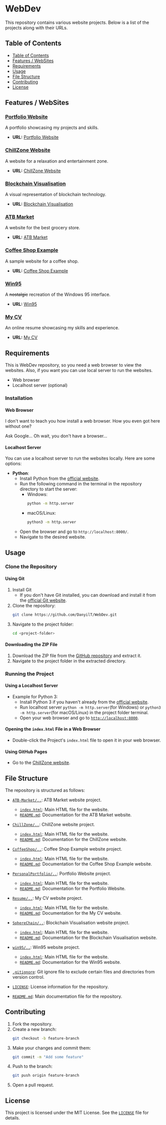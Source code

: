 # WebDev

This repository contains various website projects. Below is a list of the projects along with their URLs.

## Table of Contents
- [Table of Contents](#table-of-contents)
- [Features / WebSites](#features--websites)
- [Requirements](#requirements)
- [Usage](#usage)
- [File Structure](#file-structure)
- [Contributing](#contributing)
- [License](#license)

## Features / WebSites

### [Portfolio Website](PersonalPortfolio)
A portfolio showcasing my projects and skills.
- **URL:** [Portfolio Website](https://danyilt.github.io/WebDev/PersonalPortfolio/)

[//]: # (- **URL:** [Portfolio Website]&#40;https://dany-portfolio.netlify.app/&#41;)

### [ChillZone Website](ChillZone)
A website for a relaxation and entertainment zone.
- **URL:** [ChillZone Website](https://danyilt.github.io/WebDev/ChillZone/)

[//]: # (- **URL:** [ChillZone Website]&#40;https://danyt-chillzone.com&#41;)

### [Blockchain Visualisation](SphereChain)
A visual representation of blockchain technology.
- **URL:** [Blockchain Visualisation](https://danyilt.github.io/WebDev/SphereChain/)

[//]: # (- **URL:** [Blockchain Visualisation]&#40;https://danyt-spherechain.online&#41;)

### [ATB Market](ATB-Market)
A website for the best grocery store.
- **URL:** [ATB Market](https://danyilt.github.io/WebDev/ATB-Market/)

### [Coffee Shop Example](CoffeeShop)
A sample website for a coffee shop.
- **URL:** [Coffee Shop Example](https://danyilt.github.io/WebDev/CoffeeShop/index.html)

[//]: # (- **URL:** [Coffee Shop Example]&#40;https://espressoempire.000webhostapp.com&#41;)

### [Win95](win95)
A ~~nostalgic~~ recreation of the Windows 95 interface.
- **URL:** [Win95](https://danyilt.github.io/WebDev/win95/)

[//]: # (- **URL:** [Win95]&#40;https://project-win95.danytyma.repl.co/&#41;)

### [My CV](Resume)
An online resume showcasing my skills and experience.
- **URL:** [My CV](https://danyilt.github.io/WebDev/Resume/)

[//]: # (- **URL:** [My CV]&#40;https://danyil-tymchuk-resume.netlify.app&#41;)

## Requirements

This is WebDev repository, so you need a web browser to view the websites. Also, if you want you can use local server to run the websites.

- Web browser
- Localhost server (optional)

### Installation

#### Web Browser

I don't want to teach you how install a web browser. How you even got here without one?

Ask Google... Oh wait, you don't have a browser...

#### Localhost Server

You can use a localhost server to run the websites locally. Here are some options:

- **Python**:
    - Install Python from the [official website](https://www.python.org/).
    - Run the following command in the terminal in the repository directory to start the server:
        - Windows:
            ```bash
            python -m http.server
            ```
        - macOS/Linux:
            ```bash
            python3 -m http.server
            ```
    - Open the browser and go to `http://localhost:8000/`.
    - Navigate to the desired website.

## Usage

### Clone the Repository

#### Using Git

1. Install Git
    - If you don't have Git installed, you can download and install it from the [official Git website](https://git-scm.com/downloads).
2. Clone the repository:
    ```sh
    git clone https://github.com/DanyilT/WebDev.git
    ```
3. Navigate to the project folder:
    ```sh
   cd <project-folder>
    ```

#### Downloading the ZIP File

1. Download the ZIP file from the [GitHub repository](https://github.com/DanyilT/WebDev.git) and extract it.
2. Navigate to the project folder in the extracted directory.

### Running the Project

#### Using a Localhost Server

- Example for Python 3:
    - Install Python 3 if you haven't already from the [official website](https://www.python.org/).
    - Run localhost server `python -m http.server`(for Windows) or `python3 -m http.server`(for macOS/Linux) in the project folder terminal.
    - Open your web browser and go to [`http://localhost:8000`](http://localhost:8000).

#### Opening the `index.html` File in a Web Browser

- Double-click the Project's `index.html` file to open it in your web browser.

#### Using GitHub Pages

- Go to the [ChillZone website](https://danyilt.github.io/WebDev/).

## File Structure

The repository is structured as follows:

- [`ATB-Market/..`](ATB-Market): ATB Market website project.
    - [`index.html`](ATB-Market/index.html): Main HTML file for the website.
    - [`README.md`](ATB-Market/README.md): Documentation for the ATB Market website.

- [`ChillZone/..`](ChillZone): ChillZone website project.
    - [`index.html`](ChillZone/index.html): Main HTML file for the website.
    - [`README.md`](ChillZone/README.md): Documentation for the ChillZone website.

- [`CoffeeShop/..`](CoffeeShop): Coffee Shop Example website project.
    - [`index.html`](CoffeeShop/index.html): Main HTML file for the website.
    - [`README.md`](CoffeeShop/README.md): Documentation for the Coffee Shop Example website.

- [`PersonalPortfolio/..`](PersonalPortfolio): Portfolio Website project.
    - [`index.html`](PersonalPortfolio/index.html): Main HTML file for the website.
    - [`README.md`](PersonalPortfolio/README.md): Documentation for the Portfolio Website.

- [`Resume/..`](Resume): My CV website project.
    - [`index.html`](Resume/index.html): Main HTML file for the website.
    - [`README.md`](Resume/README.md): Documentation for the My CV website.

- [`SphereChain/..`](SphereChain): Blockchain Visualisation website project.
    - [`index.html`](SphereChain/index.html): Main HTML file for the website.
    - [`README.md`](SphereChain/README.md): Documentation for the Blockchain Visualisation website.

- [`win95/..`](win95): Win95 website project.
    - [`index.html`](win95/index.html): Main HTML file for the website.
    - [`README.md`](win95/README.md): Documentation for the Win95 website.

- [`.gitignore`](.gitignore): Git ignore file to exclude certain files and directories from version control.
- [`LICENSE`](LICENSE): License information for the repository.
- [`README.md`](README.md): Main documentation file for the repository.

## Contributing

1. Fork the repository.
2. Create a new branch:
    ```sh
    git checkout -b feature-branch
    ```
3. Make your changes and commit them:
    ```sh
    git commit -m "Add some feature"
    ```
4. Push to the branch:
    ```sh
    git push origin feature-branch
    ```
5. Open a pull request.

## License

This project is licensed under the MIT License. See the [`LICENSE`](LICENSE) file for details.
